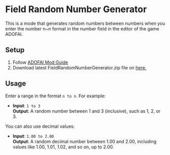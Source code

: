 # Field Random Number Generator
This is a mode that generates random numbers between numbers when you enter the number n~n format in the number field in the editor of the game ADOFAI.

## Setup
1. Follow [ADOFAI Mod Guide](https://hyonsu.notion.site/4a967f6e2a2a4de29cc0438b8cfdc23c)
2. Download latest FieldRandomNumberGenerator.zip file on [here.](https://github.com/TeoooKR/adofai-field-random-number-generator-mod/releases)

## Usage
Enter a range in the format `n to n`. For example:

- **Input**: `1 to 3`  
  **Output**: A random number between 1 and 3 (inclusive), such as 1, 2, or 3.

You can also use decimal values:

- **Input**: `1.00 to 2.00`  
  **Output**: A random decimal number between 1.00 and 2.00, including values like 1.00, 1.01, 1.02, and so on, up to 2.00.
